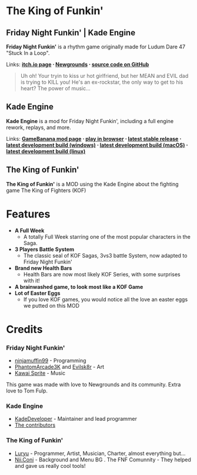 # The King of Funkin'
## Friday Night Funkin' | Kade Engine
**Friday Night Funkin'** is a rhythm game originally made for Ludum Dare 47 "Stuck In a Loop".

Links: **[itch.io page](https://ninja-muffin24.itch.io/funkin) ⋅ [Newgrounds](https://www.newgrounds.com/portal/view/770371) ⋅ [source code on GitHub](https://github.com/ninjamuffin99/Funkin)**
> Uh oh! Your tryin to kiss ur hot girlfriend, but her MEAN and EVIL dad is trying to KILL you! He's an ex-rockstar, the only way to get to his heart? The power of music... 

## Kade Engine
**Kade Engine** is a mod for Friday Night Funkin', including a full engine rework, replays, and more.

Links: **[GameBanana mod page](https://gamebanana.com/gamefiles/16761) ⋅ [play in browser](https://funkin.puyo.xyz) ⋅ [latest stable release](https://github.com/KadeDev/Kade-Engine/releases/latest) ⋅ [latest development build (windows)](https://ci.appveyor.com/project/KadeDev/kade-engine-windows/branch/master/artifacts) ⋅ [latest development build (macOS)](https://ci.appveyor.com/project/KadeDev/kade-engine-macos/branch/master/artifacts) ⋅ [latest development build (linux)](https://ci.appveyor.com/project/KadeDev/kade-engine-linux/branch/master/artifacts)**

## The King of Funkin'
**The King of Funkin'** is a MOD using the Kade Engine about the fighting game The King of Fighters (KOF)

# Features

 - **A Full Week**
	 - A totally Full Week starring one of the most popular characters in the Saga.
 - **3 Players Battle System**
	 - The classic seal of KOF Sagas, 3vs3 battle System, now adapted to Friday Night Funkin'
 - **Brand new Health Bars**
	 - Health Bars are now most likely KOF Series, with some surprises with it!
 - **A brainwashed game, to look most like a KOF Game** 
 - **Lot of Easter Eggs**
	 - If you love KOF games, you would notice all the love an easter eggs we putted on this MOD

# Credits
### Friday Night Funkin'
 - [ninjamuffin99](https://twitter.com/ninja_muffin99) - Programming
 - [PhantomArcade3K](https://twitter.com/phantomarcade3k) and [Evilsk8r](https://twitter.com/evilsk8r) - Art
 - [Kawai Sprite](https://twitter.com/kawaisprite) - Music

This game was made with love to Newgrounds and its community. Extra love to Tom Fulp.
### Kade Engine
- [KadeDeveloper](https://twitter.com/KadeDeveloper) - Maintainer and lead programmer
- [The contributors](https://github.com/KadeDev/Kade-Engine/graphs/contributors)

### The King of Funkin'
- [Luryu](https://twitter.com/LuryuSakata_) - Programmer, Artist, Musician, Charter, almost everything but...
- [Nii.Coni](https://instagram.com/nii.coni) - Background and Menu BG
. The FNF Comunnity - They helped and gave us really cool tools!
